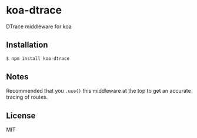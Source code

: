 # koa-dtrace

DTrace middleware for koa


## Installation

```js
$ npm install koa-dtrace
```

## Notes

  Recommended that you `.use()` this middleware at the top
  to get an accurate tracing of routes.

## License

  MIT